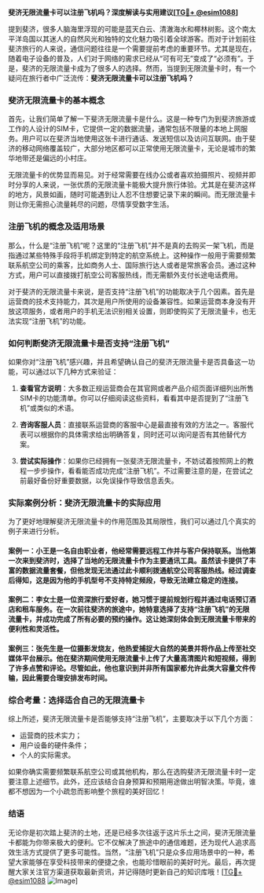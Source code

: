 **斐济无限流量卡可以注册飞机吗？深度解读与实用建议[[TG💪+ @esim1088](https://t.me/s/esim1088)]**

提到斐济，很多人脑海里浮现的可能是蓝天白云、清澈海水和椰林树影。这个南太平洋岛国以其迷人的自然风光和独特的文化魅力吸引着全球游客。而对于计划前往斐济旅行的人来说，通信问题往往是一个需要提前考虑的重要环节。尤其是现在，随着电子设备的普及，人们对于网络的需求已经从“可有可无”变成了“必须有”。于是，斐济的无限流量卡成为了很多人的选择。然而，当提到无限流量卡时，有一个疑问在旅行者中广泛流传：**斐济无限流量卡可以注册飞机吗？**

### 斐济无限流量卡的基本概念

首先，让我们简单了解一下斐济无限流量卡是什么。这是一种专门为到斐济旅游或工作的人设计的SIM卡，它提供一定的数据流量，通常包括不限量的本地上网服务。用户可以在斐济当地使用这张卡进行通话、发送短信以及访问互联网。由于斐济的移动网络覆盖较广，大部分地区都可以正常使用无限流量卡，无论是城市的繁华地带还是偏远的小村庄。

无限流量卡的优势显而易见。对于经常需要在线办公或者喜欢拍摄照片、视频并即时分享的人来说，一张优质的无限流量卡能极大提升旅行体验。尤其是在斐济这样的地方，风景如画，随时可能遇到让人忍不住想要记录下来的瞬间。而无限流量卡则让你无需担心流量耗尽的问题，尽情享受数字生活。

### 注册飞机的概念及适用场景

那么，什么是“注册飞机”呢？这里的“注册飞机”并不是真的去购买一架飞机，而是指通过某些特殊手段将手机绑定到特定的航空系统上。这种操作一般用于需要频繁联系航空公司的乘客，比如商务人士、国际旅行达人或者是常旅客会员。通过这种方式，用户可以直接拨打航空公司客服热线，而无需额外支付长途电话费用。

对于斐济的无限流量卡来说，是否支持“注册飞机”的功能取决于几个因素。首先是运营商的技术支持能力，其次是用户所使用的设备兼容性。如果运营商本身没有开放这项服务，或者用户的手机无法识别相关设置，则即使购买了无限流量卡，也无法实现“注册飞机”的功能。

### 如何判断斐济无限流量卡是否支持“注册飞机”

如果你对“注册飞机”感兴趣，并且希望确认自己的斐济无限流量卡是否具备这一功能，可以通过以下几种方式来验证：

1. **查看官方说明**：大多数正规运营商会在其官网或者产品介绍页面详细列出所售SIM卡的功能清单。你可以仔细阅读这些资料，看看其中是否提到了“注册飞机”或类似的术语。

2. **咨询客服人员**：直接联系运营商的客服中心是最直接有效的方法之一。客服代表可以根据你的具体需求给出明确答复，同时还可以询问是否有其他替代方案。

3. **尝试实际操作**：如果你已经拥有一张斐济无限流量卡，不妨试着按照网上的教程一步步操作，看看能否成功完成“注册飞机”。不过需要注意的是，在尝试之前最好备份好重要数据，以免误操作导致信息丢失。

### 实际案例分析：斐济无限流量卡的实际应用

为了更好地理解斐济无限流量卡的作用范围及其局限性，我们可以通过几个真实的例子来进行分析。

#### 案例一：小王是一名自由职业者，他经常需要远程工作并与客户保持联系。当他第一次来到斐济时，选择了当地的无限流量卡作为主要通讯工具。虽然该卡提供了丰富的数据流量套餐，但他发现无法通过此卡顺利拨通航空公司客服热线。经过调查后得知，这是因为他的手机型号不支持特定频段，导致无法建立稳定的连接。

#### 案例二：李女士是一位资深旅行爱好者，她习惯于提前规划行程并通过电话预订酒店和租车服务。在一次前往斐济的旅途中，她特意选择了支持“注册飞机”的无限流量卡，并成功完成了所有必要的预约操作。这让她深刻体会到无限流量卡带来的便利性和灵活性。

#### 案例三：张先生是一位摄影发烧友，他热爱捕捉大自然的美景并将作品上传至社交媒体平台展示。他在斐济期间使用无限流量卡上传了大量高清图片和短视频，得到了许多点赞和评论。尽管如此，他也意识到并非所有国家都允许此类大容量文件传输，因此需要合理安排发布时间。

### 综合考量：选择适合自己的无限流量卡

综上所述，斐济无限流量卡是否能够支持“注册飞机”，主要取决于以下几个方面：
- 运营商的技术实力；
- 用户设备的硬件条件；
- 个人的实际需求。

如果你确实需要频繁联系航空公司或其他机构，那么在选购斐济无限流量卡时一定要注意上述细节。此外，还应该结合自身预算和预期用途做出明智决策。毕竟，谁都不想因为一个小疏忽而影响整个旅程的美好回忆！

### 结语

无论你是初次踏上斐济的土地，还是已经多次往返于这片乐土之间，斐济无限流量卡都能为你带来极大的便利。它不仅解决了旅途中的通信难题，还为现代人追求高效生活方式提供了更多可能性。当然，“注册飞机”只是众多应用场景中的一种，希望大家能够在享受科技带来的便捷之余，也能珍惜眼前的美好时光。最后，再次提醒大家关注官方渠道获取最新资讯，并记得随时更新自己的知识库哦！[[TG💪+ @esim1088](https://t.me/s/esim1088) ![Image](https://i.postimg.cc/4NQfJmqS/Snipaste-2025-05-13-00-14-12.png)]
